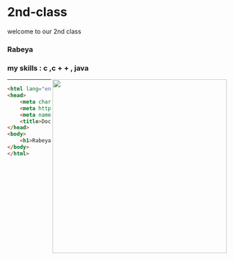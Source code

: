 # 2nd-class
welcome to our 2nd class

### Rabeya
### my skills : c ,c + + , java
<image src ="https://play-lh.googleusercontent.com/gOihJ2djLk0CrOCYMpNRjocP4JaW71acqJPEZRYPMPIbf4k7PYfJodu9yHNBH8tYiQ3b=w240-h480-rw"
align = "right"
width="400">

___
~~~HTML <!DOCTYPE html>
<html lang="en">
<head>
    <meta charset="UTF-8">
    <meta http-equiv="X-UA-Compatible" content="IE=edge">
    <meta name="viewport" content="width=device-width, initial-scale=1.0">
    <title>Document</title>
</head>
<body>
    <h1>Rabeya Khatun</h1>
</body>
</html> 
~~~

